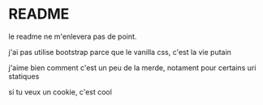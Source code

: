 # README
le readme ne m'enlevera pas de point.

j'ai pas utilise bootstrap parce que le vanilla css, c'est la vie putain

j'aime bien comment c'est un peu de la merde, notament pour certains uri statiques

si tu veux un cookie, c'est cool
